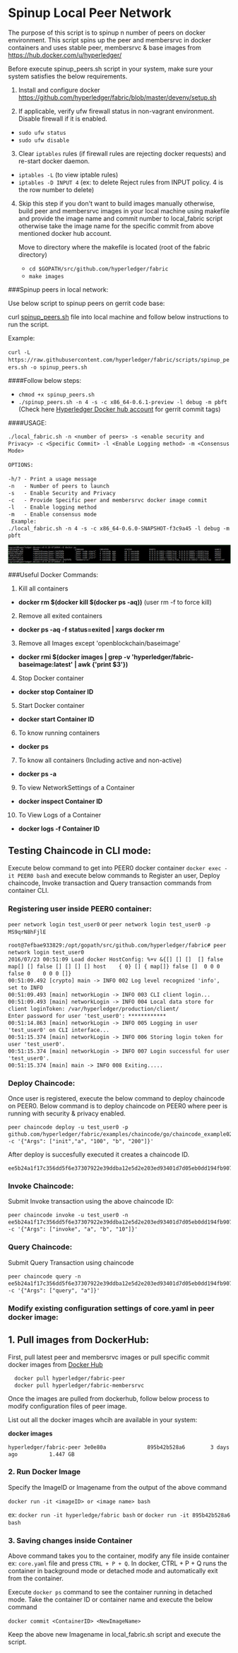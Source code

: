 # Spinup Local Peer Network

The purpose of this script is to spinup n number of peers on docker environment. This script spins up the peer and membersrvc in docker containers and uses stable peer, membersrvc & base images from https://hub.docker.com/u/hyperledger/

Before execute spinup_peers.sh script in your system, make sure your system satisfies the below requirements.

1. Install and configure docker https://github.com/hyperledger/fabric/blob/master/devenv/setup.sh

2. If applicable, verify ufw firewall status in non-vagrant environment. Disable firewall if it is enabled.

  - `sudo ufw status`
  - `sudo ufw disable`

3. Clear `iptables` rules (if firewall rules are rejecting docker requests) and re-start docker daemon.

  - `iptables -L` (to view iptable rules)
  - `iptables -D INPUT 4` (ex: to delete Reject rules from INPUT policy. 4 is the row number to delete)

4. Skip this step if you don't want to build images manually otherwise, build peer and membersrvc images in your local machine using makefile and provide the image name and commit number to local_fabric script otherwise take the image name for the specific commit from above mentioned docker hub account.

   Move to directory where the makefile is located (root of the fabric directory) 

    - `cd $GOPATH/src/github.com/hyperledger/fabric`
    - `make images`

###Spinup peers in local network:

Use below script to spinup peers on gerrit code base:

curl [spinup_peers.sh](https://raw.githubusercontent.com/hyperledger/fabric/scripts/spinup_peers.sh) file into local machine and follow below instructions to run the script.

Example:

`curl -L https://raw.githubusercontent.com/hyperledger/fabric/scripts/spinup_peers.sh -o spinup_peers.sh`

####Follow below steps:

  - `chmod +x spinup_peers.sh`
  - `./spinup_peers.sh -n 4 -s -c x86_64-0.6.1-preview -l debug -m pbft` (Check here [Hyperledger Docker hub account](https://hub.docker.com/u/hyperledger/) for gerrit commit tags)

####USAGE:
```
./local_fabric.sh -n <number of peers> -s <enable security and Privacy> -c <Specific Commit> -l <Enable Logging method> -m <Consensus Mode>

OPTIONS:

-h/? - Print a usage message
-n   - Number of peers to launch
-s   - Enable Security and Privacy
-c   - Provide Specific peer and membersrvc docker image commit
-l   - Enable logging method
-m   - Enable consensus mode
 Example: 
./local_fabric.sh -n 4 -s -c x86_64-0.6.0-SNAPSHOT-f3c9a45 -l debug -m pbft
```

![4 peer network](peers.png)

###Useful Docker Commands:

1. Kill all containers
  - **docker rm $(docker kill $(docker ps -aq))** (user rm -f to force kill)
2. Remove all exited containers
  - **docker ps -aq -f status=exited | xargs docker rm**
3. Remove all Images except 'openblockchain/baseimage'
  - **docker rmi $(docker images | grep -v 'hyperledger/fabric-baseimage:latest' | awk {'print $3'})**
4. Stop Docker container
  - **docker stop Container ID**
5. Start Docker container
  - **docker start Container ID**
6. To know running containers
  - **docker ps**
7. To know all containers (Including active and non-active)
  - **docker ps -a**
9. To view NetworkSettings of a Container
  - **docker inspect Container ID**
10. To View Logs of a Container
  - **docker logs -f Container ID**

## Testing Chaincode in CLI mode:

Execute below command to get into PEER0 docker container `docker exec -it PEER0 bash` and execute below commands to Register an user, Deploy chaincode, Invoke transaction and Query transaction commands from container CLI.

### Registering user inside PEER0 container:

`peer network login test_user0` or `peer network login test_user0 -p MS9qrN8hFjlE`

```
root@7efbae933829:/opt/gopath/src/github.com/hyperledger/fabric# peer network login test_user0
2016/07/23 00:51:09 Load docker HostConfig: %+v &{[] [] []  [] false map[] [] false [] [] [] [] host    { 0} [] { map[]} false []  0 0 0 false 0    0 0 0 []}
00:51:09.492 [crypto] main -> INFO 002 Log level recognized 'info', set to INFO
00:51:09.493 [main] networkLogin -> INFO 003 CLI client login...
00:51:09.493 [main] networkLogin -> INFO 004 Local data store for client loginToken: /var/hyperledger/production/client/
Enter password for user 'test_user0': ************
00:51:14.863 [main] networkLogin -> INFO 005 Logging in user 'test_user0' on CLI interface...
00:51:15.374 [main] networkLogin -> INFO 006 Storing login token for user 'test_user0'.
00:51:15.374 [main] networkLogin -> INFO 007 Login successful for user 'test_user0'.
00:51:15.374 [main] main -> INFO 008 Exiting.....
```

### Deploy Chaincode:

Once user is registered, execute the below command to deploy chaincode on PEER0. Below command is to deploy chaincode on PEER0 where peer is running with security & privacy enabled.

```
peer chaincode deploy -u test_user0 -p github.com/hyperledger/fabric/examples/chaincode/go/chaincode_example02 -c '{"Args": ["init","a", "100", "b", "200"]}'
```
After deploy is succesfully executed it creates a chaincode ID.
```
ee5b24a1f17c356dd5f6e37307922e39ddba12e5d2e203ed93401d7d05eb0dd194fb9070549c5dc31eb63f4e654dbd5a1d86cbb30c48e3ab1812590cd0f78539
```
### Invoke Chaincode:

Submit Invoke transaction using the above chaincode ID:

```
peer chaincode invoke -u test_user0 -n ee5b24a1f17c356dd5f6e37307922e39ddba12e5d2e203ed93401d7d05eb0dd194fb9070549c5dc31eb63f4e654dbd5a1d86cbb30c48e3ab1812590cd0f78539 -c '{"Args": ["invoke", "a", "b", "10"]}'
```
### Query Chaincode:

Submit Query Transaction using chaincode

```
peer chaincode query -n ee5b24a1f17c356dd5f6e37307922e39ddba12e5d2e203ed93401d7d05eb0dd194fb9070549c5dc31eb63f4e654dbd5a1d86cbb30c48e3ab1812590cd0f78539 -c '{"Args": ["query", "a"]}'
```

### Modify existing configuration settings of core.yaml in peer docker image:

## 1. Pull images from DockerHub:

First, pull latest peer and membersrvc images or pull specific commit docker images from [Docker Hub](https://hub.docker.com/u/hyperledger/)

```
  docker pull hyperledger/fabric-peer
  docker pull hyperledger/fabric-membersrvc
```

Once the images are pulled from dockerhub, follow below process to modify configuration files of peer image.

List out all the docker images whcih are available in your system:

**docker images**

```
hyperledger/fabric-peer 3e0e80a             895b42b528a6        3 days ago          1.447 GB
```

### 2. Run Docker Image

Specify the ImageID or Imagename from the output of the above command

`docker run -it <imageID> or <image name> bash`

ex: `docker run -it hyperledge/fabric bash` or `docker run -it 895b42b528a6 bash`

### 3. Saving changes inside Container

Above command takes you to the container, modify any file inside container ex: `core.yaml` file and press `CTRL + P + Q`. In docker, CTRL + P + Q runs the container in background mode or detached mode and automatically exit from the container.

Execute `docker ps` command to see the container running in detached mode. Take the container ID or container name and execute the below command

`docker commit <ContainerID> <NewImageName>`

Keep the above new Imagename in local_fabric.sh script and execute the script.
